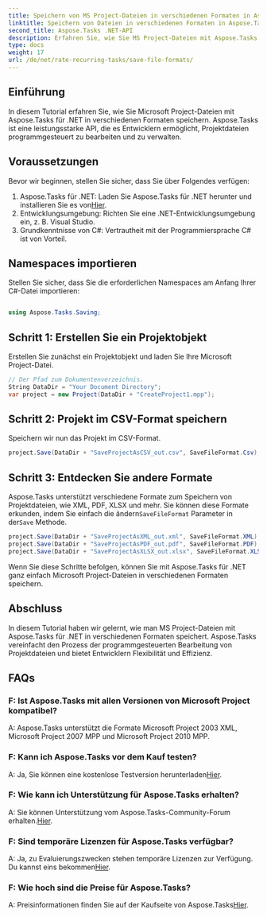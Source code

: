```yaml
---
title: Speichern von MS Project-Dateien in verschiedenen Formaten in Aspose.Tasks
linktitle: Speichern von Dateien in verschiedenen Formaten in Aspose.Tasks
second_title: Aspose.Tasks .NET-API
description: Erfahren Sie, wie Sie MS Project-Dateien mit Aspose.Tasks für .NET in verschiedenen Formaten speichern. Einfache Schritte für effizientes Projektmanagement.
type: docs
weight: 17
url: /de/net/rate-recurring-tasks/save-file-formats/
---
```

## Einführung
In diesem Tutorial erfahren Sie, wie Sie Microsoft Project-Dateien mit Aspose.Tasks für .NET in verschiedenen Formaten speichern. Aspose.Tasks ist eine leistungsstarke API, die es Entwicklern ermöglicht, Projektdateien programmgesteuert zu bearbeiten und zu verwalten.
## Voraussetzungen
Bevor wir beginnen, stellen Sie sicher, dass Sie über Folgendes verfügen:
1.  Aspose.Tasks für .NET: Laden Sie Aspose.Tasks für .NET herunter und installieren Sie es von[Hier](https://releases.aspose.com/tasks/net/).
2. Entwicklungsumgebung: Richten Sie eine .NET-Entwicklungsumgebung ein, z. B. Visual Studio.
3. Grundkenntnisse von C#: Vertrautheit mit der Programmiersprache C# ist von Vorteil.

## Namespaces importieren
Stellen Sie sicher, dass Sie die erforderlichen Namespaces am Anfang Ihrer C#-Datei importieren:
```csharp

using Aspose.Tasks.Saving;
```
## Schritt 1: Erstellen Sie ein Projektobjekt
Erstellen Sie zunächst ein Projektobjekt und laden Sie Ihre Microsoft Project-Datei.
```csharp
// Der Pfad zum Dokumentenverzeichnis.
String DataDir = "Your Document Directory";
var project = new Project(DataDir + "CreateProject1.mpp");
```
## Schritt 2: Projekt im CSV-Format speichern
Speichern wir nun das Projekt im CSV-Format. 
```csharp
project.Save(DataDir + "SaveProjectAsCSV_out.csv", SaveFileFormat.Csv);
```
## Schritt 3: Entdecken Sie andere Formate
 Aspose.Tasks unterstützt verschiedene Formate zum Speichern von Projektdateien, wie XML, PDF, XLSX und mehr. Sie können diese Formate erkunden, indem Sie einfach die ändern`SaveFileFormat` Parameter in der`Save` Methode.
```csharp
project.Save(DataDir + "SaveProjectAsXML_out.xml", SaveFileFormat.XML);
project.Save(DataDir + "SaveProjectAsPDF_out.pdf", SaveFileFormat.PDF);
project.Save(DataDir + "SaveProjectAsXLSX_out.xlsx", SaveFileFormat.XLSX);
```
Wenn Sie diese Schritte befolgen, können Sie mit Aspose.Tasks für .NET ganz einfach Microsoft Project-Dateien in verschiedenen Formaten speichern.

## Abschluss
In diesem Tutorial haben wir gelernt, wie man MS Project-Dateien mit Aspose.Tasks für .NET in verschiedenen Formaten speichert. Aspose.Tasks vereinfacht den Prozess der programmgesteuerten Bearbeitung von Projektdateien und bietet Entwicklern Flexibilität und Effizienz.
## FAQs
### F: Ist Aspose.Tasks mit allen Versionen von Microsoft Project kompatibel?
A: Aspose.Tasks unterstützt die Formate Microsoft Project 2003 XML, Microsoft Project 2007 MPP und Microsoft Project 2010 MPP.
### F: Kann ich Aspose.Tasks vor dem Kauf testen?
 A: Ja, Sie können eine kostenlose Testversion herunterladen[Hier](https://releases.aspose.com/).
### F: Wie kann ich Unterstützung für Aspose.Tasks erhalten?
 A: Sie können Unterstützung vom Aspose.Tasks-Community-Forum erhalten.[Hier](https://forum.aspose.com/c/tasks/15).
### F: Sind temporäre Lizenzen für Aspose.Tasks verfügbar?
 A: Ja, zu Evaluierungszwecken stehen temporäre Lizenzen zur Verfügung. Du kannst eins bekommen[Hier](https://purchase.aspose.com/temporary-license/).
### F: Wie hoch sind die Preise für Aspose.Tasks?
 A: Preisinformationen finden Sie auf der Kaufseite von Aspose.Tasks[Hier](https://purchase.aspose.com/buy).